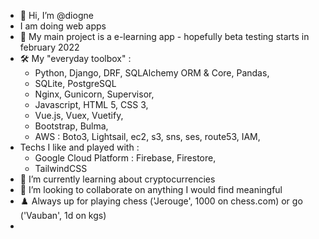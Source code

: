 - 👋 Hi, I’m @diogne
- I am doing web apps
- :rocket: My main project is a e-learning app - hopefully beta testing starts in february 2022
- :hammer_and_wrench:	My "everyday toolbox" :
    - Python, Django, DRF, SQLAlchemy ORM & Core, Pandas, 
    - SQLite, PostgreSQL
    - Nginx, Gunicorn, Supervisor,
    - Javascript, HTML 5, CSS 3, 
    - Vue.js, Vuex, Vuetify,
    - Bootstrap, Bulma,
    - AWS : Boto3, Lightsail, ec2, s3, sns, ses, route53, IAM, 
- Techs I like and played with : 
    - Google Cloud Platform : Firebase, Firestore, 
    - TailwindCSS
- 👀 I’m currently learning about cryptocurrencies
- 💞️ I’m looking to collaborate on anything I would find meaningful
- :chess_pawn: Always up for playing chess ('Jerouge', 1000 on chess.com) or go ('Vauban', 1d on kgs)
- 

<!---
diogne/diogne is a ✨ special ✨ repository because its `README.md` (this file) appears on your GitHub profile.
You can click the Preview link to take a look at your changes.
--->
